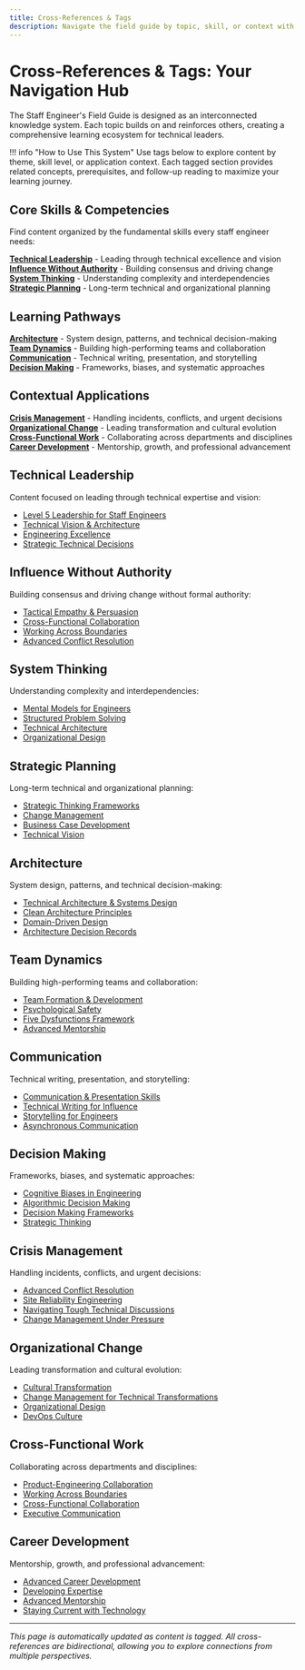 ```yaml
---
title: Cross-References & Tags
description: Navigate the field guide by topic, skill, or context with comprehensive cross-reference system
---
```


# Cross-References & Tags: Your Navigation Hub

The Staff Engineer's Field Guide is designed as an interconnected knowledge system. Each topic builds on and reinforces others, creating a comprehensive learning ecosystem for technical leaders.

!!! info "How to Use This System"
Use tags below to explore content by theme, skill level, or application context. Each tagged section provides related concepts, prerequisites, and follow-up reading to maximize your learning journey.

## Core Skills & Competencies

Find content organized by the fundamental skills every staff engineer needs:

**[Technical Leadership](#technical-leadership)** - Leading through technical excellence and vision  
**[Influence Without Authority](#influence-without-authority)** - Building consensus and driving change  
**[System Thinking](#system-thinking)** - Understanding complexity and interdependencies  
**[Strategic Planning](#strategic-planning)** - Long-term technical and organizational planning

## Learning Pathways

**[Architecture](#architecture)** - System design, patterns, and technical decision-making  
**[Team Dynamics](#team-dynamics)** - Building high-performing teams and collaboration  
**[Communication](#communication)** - Technical writing, presentation, and storytelling  
**[Decision Making](#decision-making)** - Frameworks, biases, and systematic approaches

## Contextual Applications

**[Crisis Management](#crisis-management)** - Handling incidents, conflicts, and urgent decisions  
**[Organizational Change](#organizational-change)** - Leading transformation and cultural evolution  
**[Cross-Functional Work](#cross-functional-work)** - Collaborating across departments and disciplines  
**[Career Development](#career-development)** - Mentorship, growth, and professional advancement

## Technical Leadership

Content focused on leading through technical expertise and vision:

- [Level 5 Leadership for Staff Engineers](../field-guide/leadership/index.md)
- [Technical Vision & Architecture](../field-guide/leadership/technical-vision.md)
- [Engineering Excellence](../field-guide/engineering/index.md)
- [Strategic Technical Decisions](../field-guide/execution/strategic-thinking.md)

## Influence Without Authority

Building consensus and driving change without formal authority:

- [Tactical Empathy & Persuasion](../field-guide/leadership/influencing-without-authority.md)
- [Cross-Functional Collaboration](../field-guide/teamwork/cross-functional-collaboration.md)
- [Working Across Boundaries](../field-guide/leadership/working-across-boundaries.md)
- [Advanced Conflict Resolution](../field-guide/leadership/advanced-conflict-resolution.md)

## System Thinking

Understanding complexity and interdependencies:

- [Mental Models for Engineers](../field-guide/thinking/mental-models.md)
- [Structured Problem Solving](../field-guide/thinking/structured-problem-solving.md)
- [Technical Architecture](../field-guide/engineering/technical-architecture.md)
- [Organizational Design](../field-guide/teamwork/organizational-design.md)

## Strategic Planning

Long-term technical and organizational planning:

- [Strategic Thinking Frameworks](../field-guide/execution/strategic-thinking.md)
- [Change Management](../field-guide/execution/change-management-technical-transformations.md)
- [Business Case Development](../field-guide/business/business-case.md)
- [Technical Vision](../field-guide/leadership/technical-vision.md)

## Architecture

System design, patterns, and technical decision-making:

- [Technical Architecture & Systems Design](../field-guide/engineering/technical-architecture.md)
- [Clean Architecture Principles](../field-guide/engineering/clean-architecture.md)
- [Domain-Driven Design](../appendix/design-patterns/domain-driven-design.md)
- [Architecture Decision Records](../field-guide/engineering/adrs.md)

## Team Dynamics

Building high-performing teams and collaboration:

- [Team Formation & Development](../field-guide/teamwork/team-formation.md)
- [Psychological Safety](../field-guide/teamwork/cultural-transformation-psychological-safety.md)
- [Five Dysfunctions Framework](../field-guide/teamwork/five-dysfunctions.md)
- [Advanced Mentorship](../field-guide/leadership/advanced-mentorship-career-development.md)

## Communication

Technical writing, presentation, and storytelling:

- [Communication & Presentation Skills](../field-guide/leadership/communication-presentation-skills.md)
- [Technical Writing for Influence](../field-guide/leadership/technical-writing-for-influence.md)
- [Storytelling for Engineers](../field-guide/leadership/storytelling-for-engineers.md)
- [Asynchronous Communication](../field-guide/leadership/async-communication.md)

## Decision Making

Frameworks, biases, and systematic approaches:

- [Cognitive Biases in Engineering](../field-guide/thinking/cognitive-biases.md)
- [Algorithmic Decision Making](../field-guide/thinking/algorithmic-decision-making.md)
- [Decision Making Frameworks](../field-guide/execution/decision-making-frameworks.md)
- [Strategic Thinking](../field-guide/execution/strategic-thinking.md)

## Crisis Management

Handling incidents, conflicts, and urgent decisions:

- [Advanced Conflict Resolution](../field-guide/leadership/advanced-conflict-resolution.md)
- [Site Reliability Engineering](../field-guide/engineering/site-reliability-engineering.md)
- [Navigating Tough Technical Discussions](../field-guide/leadership/navigating-tough-technical-discussions.md)
- [Change Management Under Pressure](../field-guide/execution/change-management-technical-transformations.md)

## Organizational Change

Leading transformation and cultural evolution:

- [Cultural Transformation](../field-guide/teamwork/cultural-transformation-psychological-safety.md)
- [Change Management for Technical Transformations](../field-guide/execution/change-management-technical-transformations.md)
- [Organizational Design](../field-guide/teamwork/organizational-design.md)
- [DevOps Culture](../field-guide/engineering/devops.md)

## Cross-Functional Work

Collaborating across departments and disciplines:

- [Product-Engineering Collaboration](../field-guide/business/product-engineering-collaboration.md)
- [Working Across Boundaries](../field-guide/leadership/working-across-boundaries.md)
- [Cross-Functional Collaboration](../field-guide/teamwork/cross-functional-collaboration.md)
- [Executive Communication](../field-guide/business/pitching-to-executives.md)

## Career Development

Mentorship, growth, and professional advancement:

- [Advanced Career Development](../field-guide/learning/advanced-career-development.md)
- [Developing Expertise](../field-guide/learning/developing-expertise.md)
- [Advanced Mentorship](../field-guide/leadership/advanced-mentorship-career-development.md)
- [Staying Current with Technology](../field-guide/learning/staying-current.md)

---

_This page is automatically updated as content is tagged. All cross-references are bidirectional, allowing you to explore connections from multiple perspectives._
